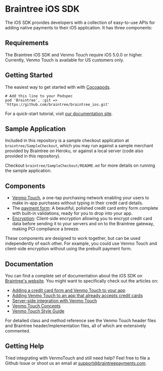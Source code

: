 # Braintree iOS SDK

The iOS SDK provides developers with a collection of easy-to-use APIs for adding native payments to their iOS application. It has three components:

## Requirements

The Braintree iOS SDK and Venmo Touch require iOS 5.0.0 or higher. Currently, Venmo Touch is available for US customers only.

## Getting Started

The easiest way to get started with with <a href="http://cocoapods.org/">Cocoapods</a>.

```
# Add this line to your Podspec
pod 'Braintree', :git => 'https://github.com/braintree/braintree_ios.git'
```

For a quick-start tutorial, visit <a href="https://www.braintreepayments.com/docs/ios/guide/quickstart">our documentation site</a>.

## Sample Application

Included in this repository is a sample checkout application at `braintree/SampleCheckout`, which you may run against a sample merchant provided by Braintree on Heroku, or against a local server (code also provided in this repository).

Checkout `braintree/SampleCheckout/README.md` for more details on running the sample application.

## Components

* [Venmo Touch](https://www.braintreepayments.com/docs/ios/venmo_touch/overview), a one-tap purchasing network enabling your users to make in-app purchases without typing in their credit card details. 
* The [payment form](https://www.braintreepayments.com/docs/ios/payment_form/overview): A beautiful, polished credit card entry form complete with built-in validations, ready for you to drop into your app.
* [Encryption](https://www.braintreepayments.com/docs/ios/encryption/overview): Client-side encryption allowing you to encrypt credit card data before sending it to your servers and on to the Braintree gateway, making PCI compliance a breeze.

These components are designed to work together, but can be used independently of each other. For example, you could use Venmo Touch and client-side encryption without using the prebuilt payment form.

## Documentation

You can find a complete set of documentation about the iOS SDK on [Braintree's website](https://www.braintreepayments.com/docs/ios). You might want to specifically check out the articles on:

* [Adding a credit card form and Venmo Touch to your app](https://www.braintreepayments.com/docs/ios/guide/quickstart)
* [Adding Venmo Touch to an app that already accepts credit cards](https://www.braintreepayments.com/docs/ios/venmo_touch/tutorial)
* [Server-side integration with Venmo Touch](https://www.braintreepayments.com/docs/ruby/credit_cards/create_vt)
* [Venmo Touch Concepts](https://www.braintreepayments.com/docs/ios/venmo_touch/concepts)
* [Venmo Touch Style Guide](https://www.braintreepayments.com/docs/ios/venmo_touch/style_guide)

For detailed class and method reference see the Venmo Touch header files and Braintree header/implementation files, all of which are extensively commented.

## Getting Help

Tried integrating with VenmoTouch and still need help? Feel free to file a Github Issue or shoot us an email at <a href="mailto:support@braintreepayments.com">support@braintreepayments.com</a>.
